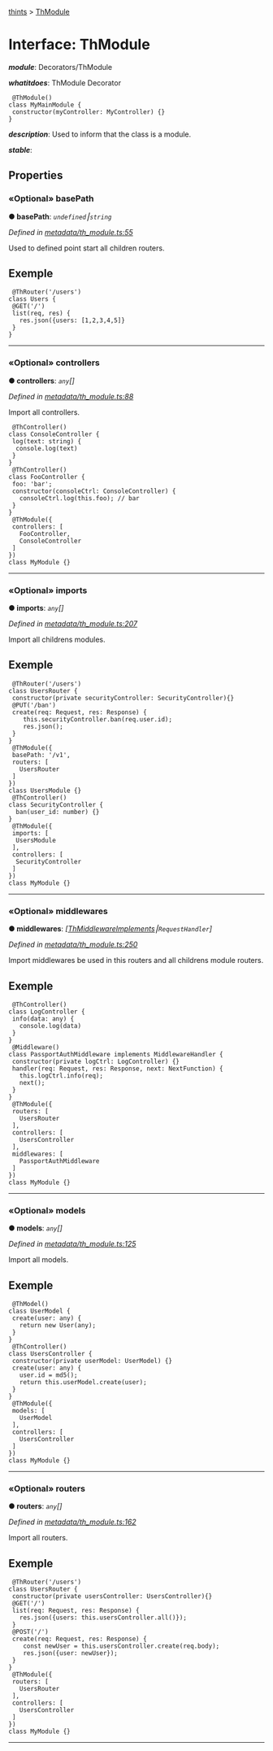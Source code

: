 [thints](../README.md) > [ThModule](../interfaces/thmodule.md)



# Interface: ThModule

*__module__*: Decorators/ThModule

*__whatitdoes__*: ThModule Decorator

     @ThModule()
    class MyMainModule {
     constructor(myController: MyController) {}
    }

*__description__*: Used to inform that the class is a module.

*__stable__*: 



## Properties
<a id="basepath"></a>

### «Optional» basePath

**●  basePath**:  *`undefined`⎮`string`* 

*Defined in [metadata/th_module.ts:55](https://github.com/murilopl/ThinTS/blob/48f46de/src/metadata/th_module.ts#L55)*



Used to defined point start all children routers.

## Exemple

     @ThRouter('/users')
    class Users {
     @GET('/')
     list(req, res) {
       res.json({users: [1,2,3,4,5]}
     }
    }




___

<a id="controllers"></a>

### «Optional» controllers

**●  controllers**:  *`any`[]* 

*Defined in [metadata/th_module.ts:88](https://github.com/murilopl/ThinTS/blob/48f46de/src/metadata/th_module.ts#L88)*



Import all controllers.

    
     @ThController()
    class ConsoleController {
     log(text: string) {
      console.log(text)
     }
    }
     @ThController()
    class FooController {
     foo: 'bar';
     constructor(consoleCtrl: ConsoleController) {
       consoleCtrl.log(this.foo); // bar
     }
    }
     @ThModule({
     controllers: [
       FooController,
       ConsoleController
     ]
    })
    class MyModule {}




___

<a id="imports"></a>

### «Optional» imports

**●  imports**:  *`any`[]* 

*Defined in [metadata/th_module.ts:207](https://github.com/murilopl/ThinTS/blob/48f46de/src/metadata/th_module.ts#L207)*



Import all childrens modules.

## Exemple

     @ThRouter('/users')
    class UsersRouter {
     constructor(private securityController: SecurityController){}
     @PUT('/ban')
     create(req: Request, res: Response) {
        this.securityController.ban(req.user.id);
        res.json();
     }
    }
     @ThModule({
     basePath: '/v1',
     routers: [
       UsersRouter
     ]
    })
    class UsersModule {}
     @ThController()
    class SecurityController {
      ban(user_id: number) {}
    }
     @ThModule({
     imports: [
      UsersModule
     ],
     controllers: [
      SecurityController
     ]
    })
    class MyModule {}




___

<a id="middlewares"></a>

### «Optional» middlewares

**●  middlewares**:  *[[ThMiddlewareImplements](thmiddlewareimplements.md)⎮`RequestHandler`]* 

*Defined in [metadata/th_module.ts:250](https://github.com/murilopl/ThinTS/blob/48f46de/src/metadata/th_module.ts#L250)*



Import middlewares be used in this routers and all childrens module routers.

## Exemple

     @ThController()
    class LogController {
     info(data: any) {
       console.log(data)
     }
    }
     @Middleware()
    class PassportAuthMiddleware implements MiddlewareHandler {
     constructor(private logCtrl: LogController) {}
     handler(req: Request, res: Response, next: NextFunction) {
       this.logCtrl.info(req);
       next();
     }
    }
     @ThModule({
     routers: [
       UsersRouter
     ],
     controllers: [
       UsersController
     ],
     middlewares: [
       PassportAuthMiddleware
     ]
    })
    class MyModule {}




___

<a id="models"></a>

### «Optional» models

**●  models**:  *`any`[]* 

*Defined in [metadata/th_module.ts:125](https://github.com/murilopl/ThinTS/blob/48f46de/src/metadata/th_module.ts#L125)*



Import all models.

## Exemple

     @ThModel()
    class UserModel {
     create(user: any) {
       return new User(any);
     }
    }
     @ThController()
    class UsersController {
     constructor(private userModel: UserModel) {}
     create(user: any) {
       user.id = md5();
       return this.userModel.create(user);
     }
    }
     @ThModule({
     models: [
       UserModel
     ],
     controllers: [
       UsersController
     ]
    })
    class MyModule {}




___

<a id="routers"></a>

### «Optional» routers

**●  routers**:  *`any`[]* 

*Defined in [metadata/th_module.ts:162](https://github.com/murilopl/ThinTS/blob/48f46de/src/metadata/th_module.ts#L162)*



Import all routers.

## Exemple

     @ThRouter('/users')
    class UsersRouter {
     constructor(private usersController: UsersController){}
     @GET('/')
     list(req: Request, res: Response) {
       res.json({users: this.usersController.all()});
     }
     @POST('/')
     create(req: Request, res: Response) {
        const newUser = this.usersController.create(req.body);
        res.json({user: newUser});
     }
    }
     @ThModule({
     routers: [
       UsersRouter
     ],
     controllers: [
       UsersController
     ]
    })
    class MyModule {}




___


